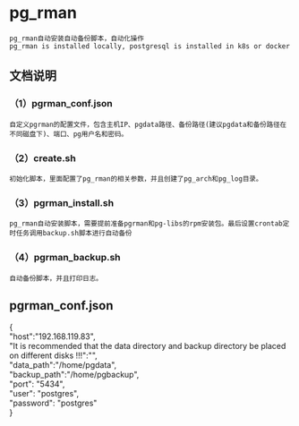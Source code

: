 # pg_rman
    pg_rman自动安装自动备份脚本，自动化操作 
    pg_rman is installed locally, postgresql is installed in k8s or docker 
## 文档说明
### （1）pgrman_conf.json
    自定义pgrman的配置文件，包含主机IP、pgdata路径、备份路径(建议pgdata和备份路径在不同磁盘下)、端口、pg用户名和密码。
### （2）create.sh
    初始化脚本，里面配置了pg_rman的相关参数，并且创建了pg_arch和pg_log目录。 
### （3）pgrman_install.sh 
    pg_rman自动安装脚本，需要提前准备pgrman和pg-libs的rpm安装包。最后设置crontab定时任务调用backup.sh脚本进行自动备份 
### （4）pgrman_backup.sh
    自动备份脚本，并且打印日志。

## pgrman_conf.json
{</br>
  "host":"192.168.119.83",</br>
  "It is recommended that the data directory and backup directory be placed on different disks !!!":"",</br>
  "data_path":"/home/pgdata",</br>
  "backup_path":"/home/pgbackup",</br>
  "port": "5434",</br>
  "user": "postgres",</br>
  "password": "postgres"</br>
}</br>
